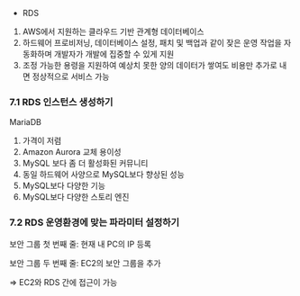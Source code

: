 - RDS
1. AWS에서 지원하는 클라우드 기반 관계형 데이터베이스
2. 하드웨어 프로비저닝, 데이터베이스 설정, 패치 및 백업과 같이 잦은 운영 작업을 자동화하며 개발자가 개발에 집중할 수 있게 지원
3. 조정 가능한 용령을 지원하여 예상치 못한 양의 데이터가 쌓여도 비용만 추가로 내면 정상적으로 서비스 가능

### 7.1 RDS 인스턴스 생성하기

MariaDB

1. 가격이 저렴
2. Amazon Aurora 교체 용이성
3. MySQL 보다 좀 더 활성화된 커뮤니티
4. 동일 하드웨어 사양으로 MySQL보다 향상된 성능 
5. MySQL보다 다양한 기능
6. MySQL보다 다양한 스토리 엔진

### 7.2 RDS 운영환경에 맞는 파라미터 설정하기

보안 그룹 첫 번째 줄: 현재 내 PC의 IP 등록

보안 그룹 두 번째 줄: EC2의 보안 그룹을 추가

⇒ EC2와 RDS 간에 접근이 가능
